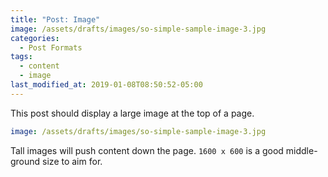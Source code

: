 ```yaml
---
title: "Post: Image"
image: /assets/drafts/images/so-simple-sample-image-3.jpg
categories:
  - Post Formats
tags:
  - content
  - image
last_modified_at: 2019-01-08T08:50:52-05:00
---
```


This post should display a large image at the top of a page.

```yaml
image: /assets/drafts/images/so-simple-sample-image-3.jpg
```

Tall images will push content down the page. `1600 x 600` is a good middle-ground size to aim for.
